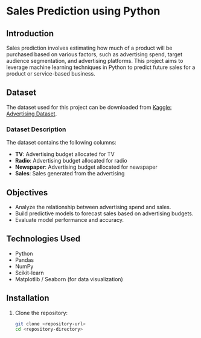 # Sales Prediction using Python

## Introduction

Sales prediction involves estimating how much of a product will be purchased based on various factors, such as advertising spend, target audience segmentation, and advertising platforms. This project aims to leverage machine learning techniques in Python to predict future sales for a product or service-based business.

## Dataset

The dataset used for this project can be downloaded from [Kaggle: Advertising Dataset](https://www.kaggle.com/datasets/bumba5341/advertisingcsv).

### Dataset Description

The dataset contains the following columns:
- **TV**: Advertising budget allocated for TV
- **Radio**: Advertising budget allocated for radio
- **Newspaper**: Advertising budget allocated for newspaper
- **Sales**: Sales generated from the advertising

## Objectives

- Analyze the relationship between advertising spend and sales.
- Build predictive models to forecast sales based on advertising budgets.
- Evaluate model performance and accuracy.

## Technologies Used

- Python
- Pandas
- NumPy
- Scikit-learn
- Matplotlib / Seaborn (for data visualization)

## Installation

1. Clone the repository:
   ```bash
   git clone <repository-url>
   cd <repository-directory>
